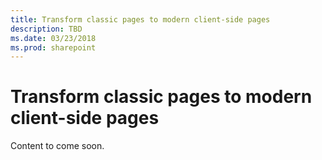 ```yaml
---
title: Transform classic pages to modern client-side pages
description: TBD
ms.date: 03/23/2018
ms.prod: sharepoint
---
```


# Transform classic pages to modern client-side pages

Content to come soon.